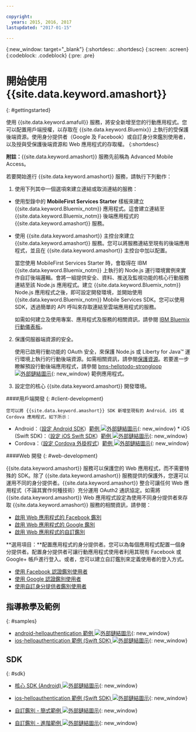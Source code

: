 ```yaml
---

copyright:
  years: 2015, 2016, 2017
lastupdated: "2017-01-15"

---
```

{:new_window: target="_blank"}
{:shortdesc: .shortdesc}
{:screen: .screen}
{:codeblock: .codeblock}
{:pre: .pre}

# 開始使用 {{site.data.keyword.amashort}}
{: #gettingstarted}

使用 {{site.data.keyword.amafull}} 服務，將安全新增至您的行動應用程式。您可以配置用戶端授權，以存取在 {{site.data.keyword.Bluemix}} 上執行的受保護後端資源。使用身分提供者（Google 及 Facebook）或自訂身分來鑑別使用者，以及授與受保護後端資源和 Web 應用程式的存取權。
{:shortdesc}

**附註：**{{site.data.keyword.amashort}} 服務先前稱為 Advanced Mobile Access。


若要開始進行 {{site.data.keyword.amashort}} 服務，請執行下列動作：

1. 使用下列其中一個選項來建立連結或取消連結的服務：
 * 使用型錄中的 **MobileFirst Services Starter** 樣板來建立 {{site.data.keyword.Bluemix_notm}} 應用程式。這會建立連結至 {{site.data.keyword.Bluemix_notm}} 後端應用程式的 {{site.data.keyword.amashort}} 服務。
 * 使用 {{site.data.keyword.amashort}} 主控台來建立 {{site.data.keyword.amashort}} 服務。您可以將服務連結至現有的後端應用程式，並且在 {{site.data.keyword.amashort}} 主控台中加以配置。

   當您使用 MobileFirst Services Starter 時，會取得在 IBM {{site.data.keyword.Bluemix_notm}} 上執行的 Node.js 運行環境實例來實作自訂後端邏輯。會將一組提供安全、資料、推送及監視功能的核心行動服務連結至該 Node.js 應用程式。建立 {{site.data.keyword.Bluemix_notm}} Node.js 應用程式之後，即可設定開發環境，並開始使用 {{site.data.keyword.Bluemix_notm}} Mobile Services SDK。您可以使用 SDK，透過簡單的 API 呼叫來存取連結至雲端應用程式的服務。

	如需如何建立及使用專案、應用程式及服務的相關資訊，請參閱 [IBM Bluemix 行動儀表板](https://console.{DomainName}/docs/mobile/index.html)。

2. 保護伺服器端資源的安全。

   使用已啟用行動功能的 OAuth 安全，來保護 Node.js 或 Liberty for Java&trade; 運行環境上執行的行動後端資源。如需相關資訊，請參閱[保護資源](protecting-resources.html)。若要進一步瞭解預設行動後端應用程式，請參閱 [bms-hellotodo-strongloop ![外部鏈結圖示](../../icons/launch-glyph.svg "外部鏈結圖示")](https://github.com/ibm-bluemix-mobile-services/bms-hellotodo-strongloop "外部鏈結圖示"){: new_window} 範例應用程式。

3. 設定您的核心 {{site.data.keyword.amashort}} 開發環境。

  ####用戶端開發
  {: #client-development}

	您可以將 {{site.data.keyword.amashort}} SDK 新增至現有的 Android、iOS 或 Cordova 應用程式，如下所示：
   * Android：（[設定 Android SDK](getting-started-android.html)）[範例 ![外部鏈結圖示](../../icons/launch-glyph.svg "外部鏈結圖示")](https://github.com/ibm-bluemix-mobile-services/bms-samples-android-helloauthentication "外部鏈結圖示"){: new_window}
    * iOS (Swift SDK)：（[設定 iOS Swift SDK](getting-started-ios-swift-sdk.html)）[範例 ![外部鏈結圖示](../../icons/launch-glyph.svg "外部鏈結圖示")](https://github.com/ibm-bluemix-mobile-services/bms-samples-swift-helloauthentication "外部鏈結圖示"){: new_window}    
   * Cordova：（[設定 Cordova 外掛程式](getting-started-cordova.html)）[範例 ![外部鏈結圖示](../../icons/launch-glyph.svg "外部鏈結圖示")](https://github.com/ibm-bluemix-mobile-services/bms-samples-cordova-helloauthentication "外部鏈結圖示"){: new_window}


 ####Web 開發
 {: #web-development}

   {{site.data.keyword.amashort}} 服務可以保護您的 Web 應用程式，而不需要特殊的 SDK。除了 {{site.data.keyword.amashort}} 服務提供的保護外，您還可以運用不同的身分提供者。{{site.data.keyword.amashort}} 整合可讓任何 Web 應用程式（不論其實作何種技術）充分運用 OAuth2 通訊協定。如需將 {{site.data.keyword.amashort}} Web 應用程式設定為使用不同身分提供者來存取 {{site.data.keyword.amashort}} 服務的相關資訊，請參閱：

   * [啟用 Web 應用程式的 Facebook 鑑別](facebook-auth-web.html)
   * [啟用 Web 應用程式的 Google 鑑別](google-auth-web.html)
   * [啟用 Web 應用程式的自訂鑑別](custom-auth-web.html)

**選用項目：**配置應用程式的身分提供者。您可以為每個應用程式配置一個身分提供者。配置身分提供者可讓行動應用程式使用者利用其現有 Facebook 或 Google+ 帳戶進行登入。或者，您可以建立自訂鑑別來定義使用者的登入方式。
   * [使用 Facebook 認證鑑別使用者](facebook-auth-overview.html)
   * [使用 Google 認證鑑別使用者](google-auth-overview.html)
   * [使用自訂身分提供者鑑別使用者](custom-auth.html)

## 指導教學及範例
{: #samples}

* [android-helloauthentication 範例 ![外部鏈結圖示](../../icons/launch-glyph.svg "外部鏈結圖示")](https://github.com/ibm-bluemix-mobile-services/bms-samples-android-helloauthentication "外部鏈結圖示"){: new_window}
* [ios-helloauthentication 範例 (Swift SDK) ![外部鏈結圖示](../../icons/launch-glyph.svg "外部鏈結圖示")](https://github.com/ibm-bluemix-mobile-services/bms-samples-swift-helloauthentication "外部鏈結圖示"){: new_window}

## SDK
{: #sdk}

* [核心 SDK (Android) ![外部鏈結圖示](../../icons/launch-glyph.svg "外部鏈結圖示")](https://github.com/ibm-bluemix-mobile-services/bms-clientsdk-android-core "外部鏈結圖示"){: new_window}

* [ios-helloauthentication 範例 (Swift SDK) ![外部鏈結圖示](../../icons/launch-glyph.svg "外部鏈結圖示")](https://github.com/ibm-bluemix-mobile-services/bms-samples-swift-helloauthentication "外部鏈結圖示"){: new_window}

* [自訂鑑別 - 簡式範例 ![外部鏈結圖示](../../icons/launch-glyph.svg "外部鏈結圖示")](https://github.com/ibm-bluemix-mobile-services/bms-mca-custom-identity-provider-sample "外部鏈結圖示"){: new_window}

* [自訂鑑別 - 進階範例 ![外部鏈結圖示](../../icons/launch-glyph.svg "外部鏈結圖示")](https://github.com/ibm-bluemix-mobile-services/bms-mca-custom-identity-provider-with-user-management "外部鏈結圖示"){: new_window}


